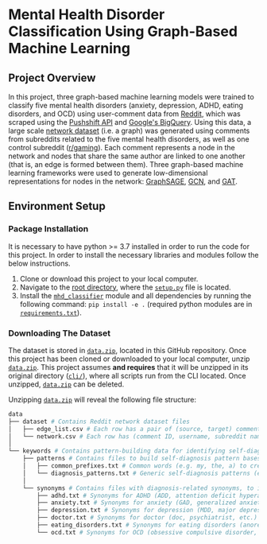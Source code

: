 # Mental Health Disorder Classification Using Graph-Based Machine Learning

## Project Overview
In this project, three graph-based machine learning models were trained to classify five mental health disorders (anxiety, depression, ADHD, eating disorders, and OCD) using user-comment data from [Reddit](https://www.reddit.com/), which was scraped using the [Pushshift API](https://github.com/pushshift/api) and [Google's BigQuery](https://cloud.google.com/bigquery). Using this data, a large scale [network dataset](/cli/data.zip) (i.e. a graph) was generated using comments from subreddits related to the five mental health disorders, as well as one control subreddit ([r/gaming](https://www.reddit.com/r/gaming/)). Each comment represents a node in the network and nodes that share the same author are linked to one another (that is, an edge is formed between them). Three graph-based machine learning frameworks were used to generate low-dimensional representations for nodes in the network: [GraphSAGE](https://snap.stanford.edu/graphsage/), [GCN](https://tkipf.github.io/graph-convolutional-networks/), and [GAT](https://petar-v.com/GAT/).

## Environment Setup
### Package Installation
It is necessary to have python >= 3.7 installed in order to run the code for this project. In order to install the necessary libraries and modules follow the below instructions.

1. Clone or download this project to your local computer.
2. Navigate to the [root directory](https://github.com/lewisc4/Mental-Health-Disorder-Classifier), where the [`setup.py`](/setup.py) file is located.
3. Install the [`mhd_classifier`](/mhd_classifier) module and all dependencies by running the following command: `pip install -e .` (required python modules are in [`requirements.txt`](/requirements.txt)).

### Downloading The Dataset
The dataset is stored in [`data.zip`](/cli/data.zip), located in this GitHub repository. Once this project has been cloned or downloaded to your local computer, unzip [`data.zip`](/cli/data.zip). This project assumes **and requires** that it will be unzipped in its original directory ([`cli/`](/cli)), where all scripts run from the CLI located. Once unzipped, [`data.zip`](/cli/data.zip) can be deleted.

Unzipping [`data.zip`](/cli/data.zip) will reveal the following file structure:

```bash
data
├── dataset # Contains Reddit network dataset files
│   ├── edge_list.csv # Each row has a pair of (source, target) comment IDs
│   └── network.csv # Each row has (comment ID, username, subreddit name, subreddit ID, comment text)
│ 
└── keywords # Contains pattern-building data for identifying self-diagnosed users
    ├── patterns # Contains files to build self-diagnosis pattern bases and variations
    │   ├── common_prefixes.txt # Common words (e.g. my, the, a) to create sentence variations
    │   └── diagnosis_patterns.txt # Generic self-diagnosis patterns (e.g. "I was diagnosed with __")
    │
    └── synonyms # Contains files with diagnosis-related synonyms, to inject in base patterns
        ├── adhd.txt # Synonyms for ADHD (ADD, attention deficit hyperactivity, etc.)
        ├── anxiety.txt # Synonyms for anxiety (GAD, generalized anxiety disorder, etc.)
        ├── depression.txt # Synonyms for depression (MDD, major depressive disorder, etc.)
        ├── doctor.txt # Synonyms for doctor (doc, psychiatrist, etc.)
        ├── eating_disorders.txt # Synonyms for eating disorders (anorexia, bulimia, etc.)
        └── ocd.txt # Synonyms for OCD (obsessive compulsive disorder, anankastic neurosis, etc.)
```

<!--
## Training
### Hyperparameters
The available hyperparameters for fine-tuning the ResNet model can be found in the `emotion_detection/utils.py` file. By default, a large majority of the hyperparameters are inherited from the ResNet model's original parameters. The default model is `microsoft/resnet-18`. Useful parameters to change/test with are:

* `data_dir` <- Parent folder of the dataset (`dataset` by default). See the `Downloading The Dataset` section for more.
* `output_dir` <- Where to save the model to (defaults to `code/cli/outputs/`)
* `test_for_val` <- Whether to use the test set for validation or not. If not, a subset of the training data is used.
* `test_type` <- Uses either public test set (`public_test.csv`) or the private test set (`private_test.csv`) if the test set is used for validation.
* `percent_train` <- What percentage of the training dataset should be used for training, if a subset is used as a validation set.
* `learning_rate` <- The external learning rate
* `batch_size` <- Batch size used by the model
* `weight_decay` <- The external weight decay
* `eval_every_steps` <- How often to evaluate the model (compute eval accuracy)
* `debug` <- Whether to run in debug mode (uses small number of examples) or not
* `num_train_epochs` <- Number of training epochs to use
* `wandb_project` <- The weights and biases project to use (not required)
* `use_wandb` <- Whether to log to weights and biases or not (do not use unless you have a project set via `wandb_project`)

### Example Usage

**To train a model with the parameters that achieved the best accuracy:**
- `python3 train.py --test_for_val --test_type='public_test' --pretrained_model_name='microsoft/resnet-50' --batch_size=64 --learning_rate=1e-3 --lr_scheduler_type='linear' --weight_decay=0.0 --num_train_epochs=30 --eval_every_steps=90 --logging_steps=90 --checkpoint_every_steps=10000 --seed=42`
-->
